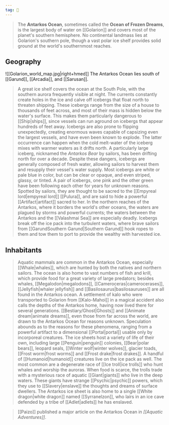 ```yaml
---
tag: 🌊
---
```

> The **Antarkos Ocean**, sometimes called the **Ocean of Frozen Dreams**, is the largest body of water on [[Golarion]] and covers most of the planet's southern hemisphere. No continental landmass lies at Golarion's southern pole, though a vast polar ice shelf provides solid ground at the world's southernmost reaches.


## Geography

![[Golarion_world_map.jpg|right+hmed]] 
 The Antarkos Ocean lies south of [[Garund]], [[Arcadia]], and [[Sarusan]].
> A great ice shelf covers the ocean at the South Pole, with the southern aurora frequently visible at night. The currents constantly create holes in the ice and calve off icebergs that float north to threaten shipping. These icebergs range from the size of a house to thousands of feet across, and most of their mass is hidden below the water's surface. This makes them particularly dangerous to [[Ship|ships]], since vessels can run aground on icebergs that appear hundreds of feet away. Icebergs are also prone to flipping unexpectedly, creating enormous waves capable of capsizing even the largest vessels, and have even been known to explode. The latter occurrence can happen when the cold melt-water of the iceberg mixes with warmer waters as it drifts north. A particularly large iceberg, nicknamed the *Antarkos Bear* by sailors, has been drifting north for over a decade. Despite these dangers, icebergs are generally composed of fresh water, allowing sailors to harvest them and resupply their vessel's water supply.
> Most icebergs are white or pale blue in color, but can be clear or opaque, and even striped, glassy, or tinted. A pair of icebergs, one pink and the other green have been following each other for years for unknown reasons. Spotted by sailors, they are thought to be sacred to the [[Empyreal lord|empyreal lord]] [[Pulura]], and are said to hide a powerful [[Artifact|artifact]] sacred to her.
> In the northern reaches of the Antarkos, where it borders the world's other oceans, the waters are plagued by storms and powerful currents; the waters between the Antarkos and the [[Valashmai Sea]] are especially deadly. Icebergs break off the ice pack into the turbulent waters, where brave sailors from [[GarundSouthern Garund|Southern Garund]] hook ropes to them and tow them to port to provide the wealthy with harvested ice.


## Inhabitants

> Aquatic mammals are common in the Antarkos Ocean, especially [[Whale|whales]], which are hunted by both the natives and northern sailors. The ocean is also home to vast numbers of fish and krill, which provide food for a great variety of large predators; besides whales, [[Megalodon|megalodons]], [[Cameroceras|camerocerases]], [[Jellyfish|whaler jellyfish]] and [[Basilosaurus|basilosauruses]] are all found in the Antarkos ocean. A settlement of kalo who were transported to Golarion from [[Kalo-Mahoi]] in a magical accident also calls the depths of the Antarkos home, having now lived there for several generations.
> [[Bestiary/Ghost|Ghosts]] and [[Animate dream|animate dreams]], even those from far across the world, are drawn to the Antarkos Ocean for reasons unknown. Speculation abounds as to the reasons for these phenomena, ranging from a powerful artifact to a dimensional [[Portal|portal]] usable only by incorporeal creatures.
> The ice sheets host a variety of life of their own, including large [[Penguin|penguin]] colonies, [[Bear|polar bears]], leopard seals, [[Winter wolf|winter wolves]], glacier toads, [[Frost worm|frost worms]] and [[Frost drake|frost drakes]]. A handful of [[Humanoid|humanoid]] creatures live on the ice pack as well. The most common are a degenerate race of [[Ice troll|ice trolls]] who hunt whales and worship the auroras. When food is scarce, the trolls trade with a mysterious race of aquatic [[Giant|giants]] who live in the deep waters. These giants have strange [[Psychic|psychic]] powers, which they use to [[Slavery|enslave]] the thoughts and dreams of surface dwellers. The Antarkos ice sheet is also home to a single [[White dragon|white dragon]] named [[Syrranelzon]], who lairs in an ice cave defended by a tribe of [[Adlet|adlets]] he has enslaved.


> [[Paizo]] published a major article on the Antarkos Ocean in *[[Aquatic Adventures]]*.







